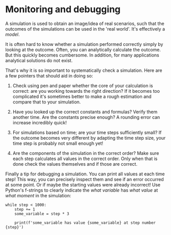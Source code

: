 # Monitoring and debugging

A simulation is used to obtain an image/idea of real scenarios, such that the outcomes of the simulations can be used in the 'real world'. It's effectively a *model*.

It is often hard to know whether a simulation performed correctly simply by looking at the outcome. Often, you can analytically calculate the outcome. But this quickly becomes cumbersome. In addition, for many applications analytical solutions do not exist.

That's why it is so important to systematically check a simulation. Here are a few pointers that should aid in doing so:

1. Check using pen and paper whether the core of your calculation is correct: are you working towards the right direction? If it becomes too complicated it's sometimes better to make a rough estimation and compare that to your simulation.

2. Have you looked up the correct constants and formulas? Verify them another time. Are the constants precise enough? A rounding error can increase incredibly quick!

3. For simulations based on time; are your time steps sufficiently small? If the outcome becomes very different by adapting the time step size, your time step is probably not small enough yet!

4. Are the components of the simulation in the correct order? Make sure each step calculates all values in the correct order. Only when that is done check the values themselves and if those are correct.

Finally a tip for debugging a simulation. You can print all values at each time step! This way, you can precisely inspect them and see if an error occurred at some point. Or if maybe the starting values were already incorrect! Use Python's f-strings to clearly indicate the _what variable_ has _what value_ at _what moment_ in the simulation:

    while step < 1000:
        step += 1
        some_variable = step * 3

        print(f'some_variable has value {some_variable} at step number {step}')
